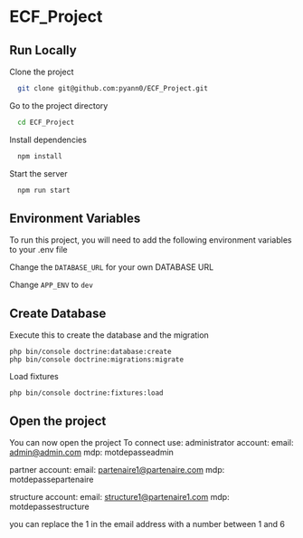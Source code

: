 
# ECF_Project


## Run Locally

Clone the project

```bash
  git clone git@github.com:pyann0/ECF_Project.git
```

Go to the project directory

```bash
  cd ECF_Project
```

Install dependencies

```bash
  npm install
```

Start the server

```bash
  npm run start
```


## Environment Variables

To run this project, you will need to add the following environment variables to your .env file

Change the `DATABASE_URL` for your own DATABASE URL

Change `APP_ENV` to `dev`


## Create Database
Execute this to create the database and the migration 
```
php bin/console doctrine:database:create
php bin/console doctrine:migrations:migrate
```
Load fixtures 
```
php bin/console doctrine:fixtures:load
```


## Open the project
You can now open the project
To connect use:
administrator account:
email: admin@admin.com
mdp: motdepasseadmin

partner account:
email: partenaire1@partenaire.com 
mdp: motdepassepartenaire

structure account:
email: structure1@partenaire1.com
mdp: motdepassestructure

you can replace the 1 in the email address with a number between 1 and 6
